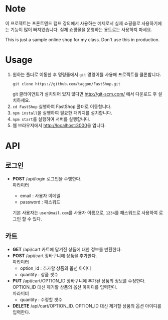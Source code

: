 # Note
이 프로젝트는 프론트엔드 캠프 강의에서 사용하는 예제로서 실제 쇼핑몰로 사용하기에는 기능이 많이 빠져있습니다. 실제 쇼핑몰을 운영하는 용도로는 사용하지 마세요.

This is just a sample online shop for my class. Don't use this in production.

# Usage
1. 원하는 폴더로 이동한 후 명령줄에서 `git` 명령어를 사용해 프로젝트를 클론합니다.
   ```
   git clone https://github.com/taggon/FastShop.git
   ```
   git 클라이언트가 설치되어 있지 않다면 http://git-scm.com/ 에서 다운로드 후 설치하세요.
1. `cd FastShop` 실행하여 FastShop 폴더로 이동합니다.
1. `npm install`을 실행하여 필요한 패키지를 설치합니다.
1. `npm start`를 실행하여 서버를 실행합니다.
1. 웹 브라우저에서 [http://localhost:3000](http://localhost:3000)을 엽니다.

# API

## 로그인
- **POST** /api/login 로그인을 수행한다.  
  파라미터
  - email : 사용자 이메일
  - password : 패스워드
   
  기본 사용자는 `user@mail.com`를 사용자 이름으로, `1234`를 패스워드로 사용하여 로그인 할 수 있다.

## 카트
- **GET** /api/cart 카트에 담겨진 상품에 대한 정보를 반환한다.
- **POST** /api/cart 장바구니에 상품을 추가한다.  
  파라미터
  - option_id : 추가할 상품의 옵션 아이디
  - quantity : 상품 갯수
- **PUT** /api/cart/OPTION_ID 장바구니에 추가된 상품의 정보를 수정한다. OPTION_ID 대신 제거할 상품의 옵션 아이디를 입력한다.  
  파라미터
  - quantity : 수정할 갯수
- **DELETE** /api/cart/OPTION_ID. OPTION_ID 대신 제거할 상품의 옵션 아이디를 입력한다.
